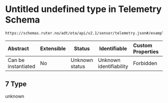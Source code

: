 # Untitled undefined type in Telemetry Schema

```txt
https://schemas.ruter.no/adt/ota/api/v2.1/sensor/telemetry.json#/examples/0/payloads/7
```




| Abstract            | Extensible | Status         | Identifiable            | Custom Properties | Additional Properties | Access Restrictions | Defined In                                                                    |
| :------------------ | ---------- | -------------- | ----------------------- | :---------------- | --------------------- | ------------------- | ----------------------------------------------------------------------------- |
| Can be instantiated | No         | Unknown status | Unknown identifiability | Forbidden         | Allowed               | none                | [telemetry.json\*](../../schema/sensor/telemetry.json "open original schema") |

## 7 Type

unknown
